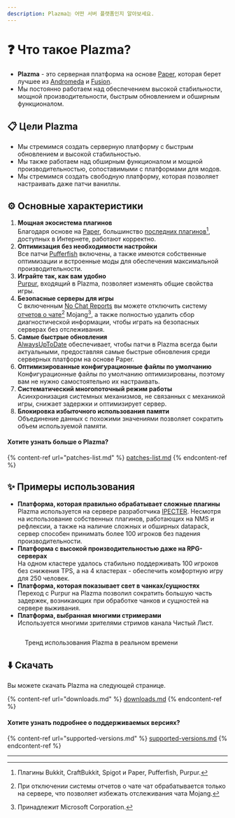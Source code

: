 ```yaml
---
description: Plazma는 어떤 서버 플랫폼인지 알아보세요.
---
```


# ❓ Что такое Plazma?

- **Plazma** - это серверная платформа на основе [Paper](https://github.com/PaperMC/Paper), которая берет лучшее из [Andromeda](https://github.com/EarendelArchived/Andromeda) и [Fusion](https://github.com/RuinedTechnologyUnify/Fusion).
- Мы постоянно работаем над обеспечением высокой стабильности, мощной производительности, быстрым обновлением и обширным функционалом.

## 📋 Цели Plazma <a href="#id-1" id="id-1"></a>

- Мы стремимся создать серверную платформу с быстрым обновлением и высокой стабильностью.
- Мы также работаем над обширным функционалом и мощной производительностью, сопоставимыми с платформами для модов.
- Мы стремимся создать свободную платформу, которая позволяет настраивать даже патчи ваниллы.

## ⚙️ Основные характеристики <a href="#id-2" id="id-2"></a>

1. **Мощная экосистема плагинов**\
   Благодаря основе на [Paper](https://github.com/PaperMC/Paper), большинство [последних плагинов](#user-content-fn-1)[^1], доступных в Интернете, работают корректно.
2. **Оптимизация без необходимости настройки**\
   Все патчи [Pufferfish](https://github.com/pufferfish-gg/Pufferfish) включены, а также имеются собственные оптимизации и встроенные моды для обеспечения максимальной производительности.
3. **Играйте так, как вам удобно**\
   [Purpur](https://github.com/PurpurMC/Purpur), входящий в Plazma, позволяет изменять общие свойства игры.
4. **Безопасные серверы для игры**\
   С включенным [No Chat Reports](https://github.com/Aizistral-Studios/No-Chat-Reports) вы можете отключить систему [отчетов о чате](#user-content-fn-3)[^3] Mojang[^2], а также полностью удалить сбор диагностической информации, чтобы играть на безопасных серверах без отслеживания.
5. **Самые быстрые обновления**\
   [AlwaysUpToDate](https://github.com/PlazmaMC/AlwaysUpToDate) обеспечивает, чтобы патчи в Plazma всегда были актуальными, предоставляя самые быстрые обновления среди серверных платформ на основе Paper.
6. **Оптимизированные конфигурационные файлы по умолчанию**\
   Конфигурационные файлы по умолчанию оптимизированы, поэтому вам не нужно самостоятельно их настраивать.
7. **Систематический многопоточный режим работы**\
   Асинхронизация системных механизмов, не связанных с механикой игры, снижает задержки и оптимизирует сервер.
8. **Блокировка избыточного использования памяти**\
   Объединение данных с похожими значениями позволяет сократить объем используемой памяти.

#### Хотите узнать больше о Plazma? <a href="#etc-1" id="etc-1"></a>

{% content-ref url="patches-list.md" %}
[patches-list.md](patches-list.md)
{% endcontent-ref %}

## ✨ Примеры использования <a href="#id-3" id="id-3"></a>

- **Платформа, которая правильно обрабатывает сложные плагины**\
  Plazma используется на сервере разработчика [IPECTER](https://github.com/IPECTER). Несмотря на использование собственных плагинов, работающих на NMS и рефлексии, а также на наличие сложных и обширных datapack, сервер способен принимать более 100 игроков без падения производительности.
- **Платформа с высокой производительностью даже на RPG-серверах**\
  На одном кластере удалось стабильно поддерживать 100 игроков без снижения TPS, а на 4 кластерах - обеспечить комфортную игру для 250 человек.
- **Платформа, которая показывает свет в чанках/сущностях**\
  Переход с Purpur на Plazma позволил сократить большую часть задержек, возникающих при обработке чанков и сущностей на сервере выживания.
- **Платформа, выбранная многими стримерами**\
  Используется многими зрителями стримов канала Чистый Лист.

<figure><img src="https://camo.githubusercontent.com/22acffd515755c2cee2078a7697ff35351c5ec7148eb2806deedbe63df1c4ed7/68747470733a2f2f6273746174732e6f72672f7369676e6174757265732f7365727665722d696d706c656d656e746174696f6e2f506c617a6d612e737667" alt=""><figcaption><p>Тренд использования Plazma в реальном времени</p></figcaption></figure>

## ⬇️ Скачать

Вы можете скачать Plazma на следующей странице.

{% content-ref url="downloads.md" %}
[downloads.md](downloads.md)
{% endcontent-ref %}

#### Хотите узнать подробнее о поддерживаемых версиях?

{% content-ref url="supported-versions.md" %}
[supported-versions.md](supported-versions.md)
{% endcontent-ref %}

***

[^1]: Плагины Bukkit, CraftBukkit, Spigot и Paper, Pufferfish, Purpur.

[^2]: Принадлежит Microsoft Corporation.

[^3]: При отключении системы отчетов о чате чат обрабатывается только на сервере, что позволяет избежать отслеживания чата Mojang.

[^4]: Время, в течение которого игра приостанавливается, чтобы системный механизм мог функционировать.
